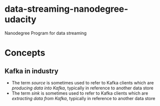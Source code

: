 # data-streaming-nanodegree-udacity
Nanodegree Program for data streaming

# Concepts
## Kafka in industry

- The term *_source_* is sometimes used to refer to Kafka clients which are *producing data into Kafka*, typically in reference to another data store
- The term *_sink_* is sometimes used to refer to Kafka clients which are *extracting data from Kafka*, typically in reference to another data store

